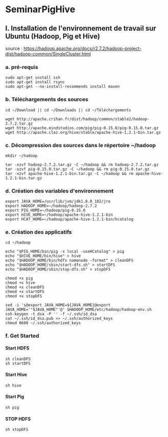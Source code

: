 # SeminarPigHive

## I. Installation de l'environnement de travail sur Ubuntu (Hadoop, Pig et Hive)
source : https://hadoop.apache.org/docs/r2.7.2/hadoop-project-dist/hadoop-common/SingleCluster.html

### a. pré-requis
```
sudo apt-get install ssh
sudo apt-get install rsync
sudo apt-get --no-install-recommends install maven
```
### b. Téléchargements des sources
```
cd ~/Download || cd ~/Downloads || cd ~/Téléchargements

wget http://apache.crihan.fr/dist/hadoop/common/stable2/hadoop-2.7.2.tar.gz
wget http://apache.mindstudios.com/pig/pig-0.15.0/pig-0.15.0.tar.gz
wget http://apache.claz.org/hive/stable/apache-hive-1.2.1-bin.tar.gz
```
### c. Décompression des sources dans le répertoire ~/hadoop
```
mkdir ~/hadoop

tar -xzvf hadoop-2.7.2.tar.gz -C ~/hadoop && rm hadoop-2.7.2.tar.gz
tar -xzvf pig-0.15.0.tar.gz -C ~/hadoop && rm pig-0.15.0.tar.gz
tar -xzvf apache-hive-1.2.1-bin.tar.gz -C ~/hadoop && rm apache-hive-1.2.1-bin.tar.gz
```
### d. Création des variables d'environnement
```
export JAVA_HOME=/usr/lib/jvm/jdk1.8.0_102/jre
export HADOOP_HOME=~/hadoop/hadoop-2.7.2
export PIG_HOME=~/hadoop/pig-0.15.0
export HIVE_HOME=~/hadoop/apache-hive-1.2.1-bin
export HCAT_HOME=~/hadoop/apache-hive-1.2.1-bin/hcatalog
```
### e. Création des applicatifs
```
cd ~/hadoop

echo "$PIG_HOME/bin/pig -x local -useHCatalog" > pig
echo "$HIVE_HOME/bin/hive" > hive
echo "$HADOOP_HOME/bin/hdfs namenode -format" > cleanDFS
echo "$HADOOP_HOME/sbin/start-dfs.sh" > startDFS
echo "$HADOOP_HOME/sbin/stop-dfs.sh" > stopDFS

chmod +x pig
chmod +x hive
chmod +x cleanDFS
chmod +x startDFS
chmod +x stopDFS

sed -i 's@export JAVA_HOME=${JAVA_HOME}@export JAVA_HOME='"$JAVA_HOME"'@' $HADOOP_HOME/etc/hadoop/hadoop-env.sh
ssh-keygen -t dsa -P '' -f ~/.ssh/id_dsa
cat ~/.ssh/id_dsa.pub >> ~/.ssh/authorized_keys
chmod 0600 ~/.ssh/authorized_keys
```

### f. Get Started
#### Start HDFS
```
sh cleanDFS
sh startDFS
```
#### Start Hive
```
sh hive
```
#### Start Pig
```
sh pig
```
#### STOP HDFS
```
sh stopDFS
```

